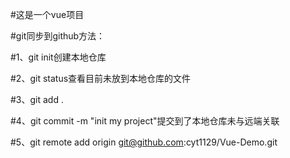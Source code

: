 #这是一个vue项目

#git同步到github方法：

#1、git init创建本地仓库

#2、git status查看目前未放到本地仓库的文件

#3、git add .

#4、git commit -m "init my project"提交到了本地仓库未与远端关联

#5、git remote add origin git@github.com:cyt1129/Vue-Demo.git

